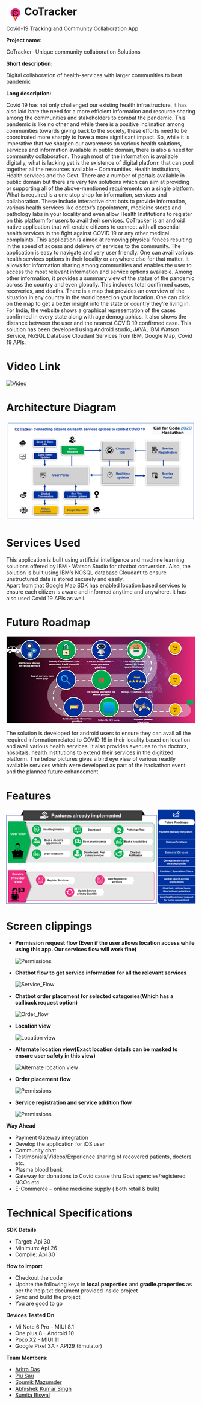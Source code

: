 # CoTracker <a href="https://github.com/aritra0925/CoTrack/blob/master/logo.png"><img src="https://github.com/aritra0925/CoTrack/blob/master/logo.png" align="left" height="48" width="48" ></a>  

Covid-19 Tracking and Community Collaboration App   

**Project name:**  
  
CoTracker- Unique community collaboration Solutions  

**Short description:**
    
Digital collaboration of health-services with larger communities to beat pandemic

**Long description:**  
  
Covid 19 has not only challenged our existing health infrastructure, it has also laid bare the need for a more efficient information and resource sharing among the communities and stakeholders to combat the pandemic. This pandemic is like no other and while there is a positive inclination among communities towards giving back to the society, these efforts need to be coordinated more sharply to have a more significant impact.
So, while it is imperative that we sharpen our awareness on various health solutions, services and information available in public domain, there is also a need for community collaboration. Though most of the information is available digitally, what is lacking yet is the existence of digital platform that can pool together all the resources available – Communities, Health institutions, Health services and the Govt.
There are a number of portals available in public domain but there are very few solutions which can aim at providing or supporting all of the above-mentioned requirements on a single platform.
What is required is a one stop shop for information, services and collaboration. These include interactive chat bots to provide information, various health services like doctor’s appointment, medicine stores and pathology labs in your locality and even allow Health Institutions to register on this platform for users to avail their services. 
CoTracker is an android native application that will enable citizens to connect with all essential health services in the fight against COVID 19 or any other medical complaints. This application is aimed at removing physical fences resulting in the speed of access and delivery of services to the community. 
The application is easy to navigate and very user friendly. One can avail various health services options in their locality or anywhere else for that matter. It allows for information sharing among communities and enables the user to access the most relevant information and service options available. 
Among other information, it provides a summary view of the status of the pandemic across the country and even globally. This includes total confirmed cases, recoveries, and deaths. There is a map that provides an overview of the situation in any country in the world based on your location. One can click on the map to get a better insight into the state or country they’re living in. For India, the website shows a graphical representation of the cases confirmed in every state along with age demographics. It also shows the distance between the user and the nearest COVID 19 confirmed case. 
This solution has been developed using Android studio, JAVA, IBM Watson Service, NoSQL Database Cloudant Services from IBM, Google Map, Covid 19 APIs.

# Video Link  
  
[![Video](http://img.youtube.com/vi/gPEU3JHNKx4/0.jpg)](http://www.youtube.com/watch?v=gPEU3JHNKx4)

# Architecture Diagram  
    
![Architecture](https://github.com/aritra0925/CoTrack/blob/master/architecture.png?raw=true)  

# Services Used
  
This application is built using artificial intelligence and machine learning solutions offered by IBM - Watson Studio for chatbot conversion. 
Also, the solution is built using IBM’s NOSQL database Cloudant to ensure unstructured data is stored securely and easily.  
Apart from that Google Map SDK has enabled location based services to ensure each citizen is aware and informed anytime and anywhere. It has also used Covid 19 APIs as well.

# Future Roadmap  
  
![Architecture](https://github.com/aritra0925/CoTrack/blob/master/roadmap.png?raw=true)

The solution is developed for android users to ensure they can avail all the required information related to COVID 19 in their locality based on location and avail various health services. It also provides avenues to the doctors, hospitals, health institutions to extend their services in the digitized platform.
The below pictures gives a bird eye view of various readily available services which were developed as part of the hackathon event and the planned future enhancement.

# Features  
  
![Fatures](https://github.com/aritra0925/CoTrack/blob/master/features.png?raw=true)
  
# Screen clippings  
* **Permission request flow (Even if the user allows location access while using this app. Our services flow will work fine)**  

   ![Permissions](https://github.com/aritra0925/CoTrack/blob/master/clippings/permission_view.gif?raw=true)

* **Chatbot flow to get service information for all the relevant services**  

   ![Service_Flow](https://github.com/aritra0925/CoTrack/blob/master/clippings/chatbot_service_flow.gif?raw=true)

* **Chatbot order placement for selected categories(Which has a callback request option)**  

   ![Order_flow](https://github.com/aritra0925/CoTrack/blob/master/clippings/chatbot_order_flow.gif?raw=true)

* **Location view**  

   ![Location view](https://github.com/aritra0925/CoTrack/blob/master/clippings/location_view.gif?raw=true)

* **Alternate location view(Exact location details can be masked to ensure user safety in this view)**  

   ![Alternate location view](https://github.com/aritra0925/CoTrack/blob/master/clippings/location_alternate_view.gif?raw=true)

* **Order placement flow**  

   ![Permissions](https://github.com/aritra0925/CoTrack/blob/master/clippings/order_placement_flow.gif?raw=true)

* **Service registration and service addition flow**   

   ![Permissions](https://github.com/aritra0925/CoTrack/blob/master/clippings/service_addition_flow.gif?raw=true)
   
**Way Ahead** 
* Payment Gateway integration
* Develop the application for iOS user
* Community chat
* Testimonials/Videos/Experience sharing of recovered patients, doctors etc.
* Plasma blood bank
* Gateway for donations to Covid cause thru Govt agencies/registered NGOs etc.
* E-Commerce – online medicine supply ( both retail & bulk)

# Technical Specifications

**SDK Details**

* Target: Api 30
* Minimum: Api 26
* Compile: Api 30

**How to import**  

* Checkout the code
* Update the following keys in **local.properties** and **gradle.properties** as per the help.txt document provided inside project
* Sync and build the project
* You are good to go

**Devices Tested On** 

* Mi Note 6 Pro - MIUI 8.1
* One plus 8 - Android 10
* Poco X2 - MIUI 11
* Google Pixel 3A - API29 (Emulator)

**Team Members:**  

* <a href="mailto:Aritra.Das3@cognizant.com">Aritra Das</a> 
* <a href="mailto:Piu.Sau@cognizant.com">Piu Sau</a>
* <a href="mailto:Soumik.Mazumder@cognizant.com">Soumik Mazumder</a>
* <a href="mailto:AbhishekKumar.Singh4@cognizant.com">Abhishek Kumar Singh</a>
* <a href="mailto:Sumita.biswal@cognizant.com">Sumita Biswal</a>

